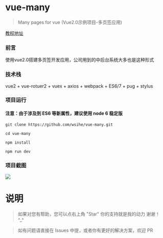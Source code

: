 # vue-many
> Many pages for vue (Vue2.0示例项目-多页签应用)

[教程地址](http://wusihe.com/2017/07/02/Vue2-1/)


### 前言

使用vue2.0搭建多页签开发应用，公司用到的中后台系统大多也是这种形式


### 技术栈

vue2 + vue-rotuer2 + vuex + axios + webpack + ES6/7 + pug + stylus


### 项目运行

#### 注意：由于涉及到 ES6 等新属性，建议使用 node 6 稳定版

```
git clone https://github.com/wsihe/vue-many.git

cd vue-many

npm install

npm run dev

```

### 项目截图

![](https://static.oschina.net/uploads/img/201708/08102312_5Tfu.png "")

# 说明

>  如果对您有帮助，您可以点右上角 "Star" 你的支持就是我的动力 谢谢！ ^_^

>  如有问题请直接在 Issues 中提，或者你有更好的解决方案，欢迎 PR



